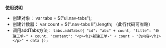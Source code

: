**使用说明** 

- 创建对象： var tabs = $("ul.nav-tabs");
- 创建计数器： var count = $(".nav-tabs li").length;  （此行代码可省略）
- 调用addTabs方法： 
`tabs.addTabs({
                    "id": "abc" + count,
                    "title": "新建工单-" + count,
                    "content": "<p><h1>新建工单-" + count + "的内容</h1></p>" + data
                });`
